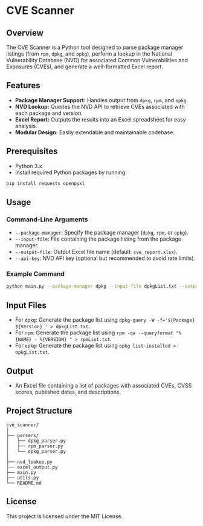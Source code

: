# CVE Scanner

## Overview
The CVE Scanner is a Python tool designed to parse package manager listings (from `rpm`, `dpkg`, and `opkg`), perform a lookup in the National Vulnerability Database (NVD) for associated Common Vulnerabilities and Exposures (CVEs), and generate a well-formatted Excel report.

## Features
- **Package Manager Support:** Handles output from `dpkg`, `rpm`, and `opkg`.
- **NVD Lookup:** Queries the NVD API to retrieve CVEs associated with each package and version.
- **Excel Report:** Outputs the results into an Excel spreadsheet for easy analysis.
- **Modular Design:** Easily extendable and maintainable codebase.

## Prerequisites
- Python 3.x
- Install required Python packages by running:

```bash
pip install requests openpyxl
```

## Usage

### Command-Line Arguments
- `--package-manager`: Specify the package manager (`dpkg`, `rpm`, or `opkg`).
- `--input-file`: File containing the package listing from the package manager.
- `--output-file`: Output Excel file name (default: `cve_report.xlsx`).
- `--api-key`: NVD API key (optional but recommended to avoid rate limits).

### Example Command
```bash
python main.py --package-manager dpkg --input-file dpkgList.txt --output-file cve_report.xlsx --api-key your-nvd-api-key
```

## Input Files
- For `dpkg`: Generate the package list using `dpkg-query -W -f='${Package} ${Version}
' > dpkgList.txt`.
- For `rpm`: Generate the package list using `rpm -qa --queryformat "%{NAME} - %{VERSION}
" > rpmList.txt`.
- For `opkg`: Generate the package list using `opkg list-installed > opkgList.txt`.

## Output
- An Excel file containing a list of packages with associated CVEs, CVSS scores, published dates, and descriptions.

## Project Structure
```
cve_scanner/
│
├── parsers/
│   ├── dpkg_parser.py
│   ├── rpm_parser.py
│   └── opkg_parser.py
│
├── nvd_lookup.py
├── excel_output.py
├── main.py
├── utils.py
└── README.md
```

## License
This project is licensed under the MIT License.
